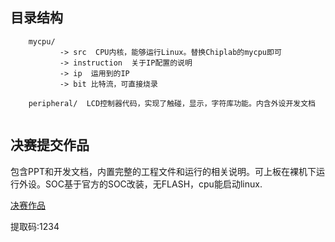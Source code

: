 ## 目录结构
```
    mycpu/  
           -> src  CPU内核，能够运行Linux。替换Chiplab的mycpu即可
           -> instruction  关于IP配置的说明
           -> ip  运用到的IP
           -> bit 比特流，可直接烧录
           
    peripheral/  LCD控制器代码，实现了触碰，显示，字符库功能。内含外设开发文档
 

```

## 决赛提交作品
包含PPT和开发文档，内置完整的工程文件和运行的相关说明。可上板在裸机下运行外设。SOC基于官方的SOC改装，无FLASH，cpu能启动linux.

[决赛作品](https://pan.baidu.com/s/1pES4mH9GBcBf42NOahLfRQ)

提取码:1234
